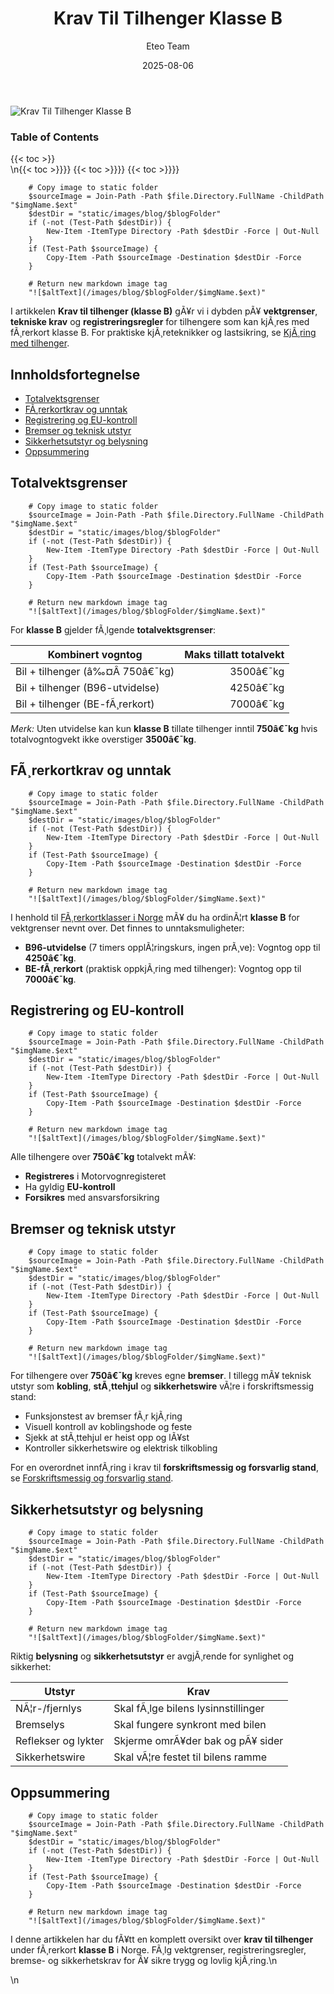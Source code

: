 ﻿---
title: "Krav Til Tilhenger Klasse B"
date: 2025-08-06
draft: false
author: "Eteo Team"
description: "Krav Til Tilhenger Klasse B"
categories: ["Driving Theory"]
tags: ["driving", "theory", "safety"]
featured_image: "/images/blog/placeholder.jpg"
---

<div class="blog-content">
  <div class="featured-image">
    <img src="/images/blog/placeholder.jpg" alt="Krav Til Tilhenger Klasse B" class="img-fluid rounded">
  </div>

  <div class="toc-container mt-4 mb-4">
    <h3>Table of Contents</h3>
    {{< toc >}}
  </div>

  <div class="blog-body">\n{{< toc >}}}}
{{< toc >}}}}
{{< toc >}}}}

        
        
        # Copy image to static folder
        $sourceImage = Join-Path -Path $file.Directory.FullName -ChildPath "$imgName.$ext"
        $destDir = "static/images/blog/$blogFolder"
        if (-not (Test-Path $destDir)) {
            New-Item -ItemType Directory -Path $destDir -Force | Out-Null
        }
        if (Test-Path $sourceImage) {
            Copy-Item -Path $sourceImage -Destination $destDir -Force
        }
        
        # Return new markdown image tag
        "![$altText](/images/blog/$blogFolder/$imgName.$ext)"
    

I artikkelen **Krav til tilhenger (klasse B)** gÃ¥r vi i dybden pÃ¥ **vektgrenser**, **tekniske krav** og **registreringsregler** for tilhengere som kan kjÃ¸res med fÃ¸rerkort klasse B. For praktiske kjÃ¸reteknikker og lastsikring, se [KjÃ¸ring med tilhenger](/blogs/teori/kjoring-med-tilhenger "KjÃ¸ring med tilhenger - Guide til trygg hengerkjÃ¸ring i Norge").


## Innholdsfortegnelse

* [Totalvektsgrenser](#totalvektsgrenser)
* [FÃ¸rerkortkrav og unntak](#forerkortkrav-og-unntak)
* [Registrering og EU-kontroll](#registrering-og-eu-kontroll)
* [Bremser og teknisk utstyr](#bremser-og-teknisk-utstyr)
* [Sikkerhetsutstyr og belysning](#sikkerhetsutstyr-og-belysning)
* [Oppsummering](#oppsummering)

## Totalvektsgrenser


        
        
        # Copy image to static folder
        $sourceImage = Join-Path -Path $file.Directory.FullName -ChildPath "$imgName.$ext"
        $destDir = "static/images/blog/$blogFolder"
        if (-not (Test-Path $destDir)) {
            New-Item -ItemType Directory -Path $destDir -Force | Out-Null
        }
        if (Test-Path $sourceImage) {
            Copy-Item -Path $sourceImage -Destination $destDir -Force
        }
        
        # Return new markdown image tag
        "![$altText](/images/blog/$blogFolder/$imgName.$ext)"
    

For **klasse B** gjelder fÃ¸lgende **totalvektsgrenser**:

| Kombinert vogntog               | Maks tillatt totalvekt |
|--------------------------------|-----------------------:|
| Bil + tilhenger (â‰¤Â 750â€¯kg)      | 3500â€¯kg                |
| Bil + tilhenger (B96-utvidelse) | 4250â€¯kg                |
| Bil + tilhenger (BE-fÃ¸rerkort)  | 7000â€¯kg                |

*Merk:* Uten utvidelse kan kun **klasse B** tillate tilhenger inntil **750â€¯kg** hvis totalvogntogvekt ikke overstiger **3500â€¯kg**.

## FÃ¸rerkortkrav og unntak


        
        
        # Copy image to static folder
        $sourceImage = Join-Path -Path $file.Directory.FullName -ChildPath "$imgName.$ext"
        $destDir = "static/images/blog/$blogFolder"
        if (-not (Test-Path $destDir)) {
            New-Item -ItemType Directory -Path $destDir -Force | Out-Null
        }
        if (Test-Path $sourceImage) {
            Copy-Item -Path $sourceImage -Destination $destDir -Force
        }
        
        # Return new markdown image tag
        "![$altText](/images/blog/$blogFolder/$imgName.$ext)"
    

I henhold til [FÃ¸rerkortklasser i Norge](/blogs/teori/forerkortklasser-oversikt "FÃ¸rerkortklasser i Norge â€“ oversikt og inndeling") mÃ¥ du ha ordinÃ¦rt **klasse B** for vektgrenser nevnt over. Det finnes to unntaksmuligheter:

* **B96-utvidelse** (7 timers opplÃ¦ringskurs, ingen prÃ¸ve): Vogntog opp til **4250â€¯kg**.
* **BE-fÃ¸rerkort** (praktisk oppkjÃ¸ring med tilhenger): Vogntog opp til **7000â€¯kg**.

## Registrering og EU-kontroll


        
        
        # Copy image to static folder
        $sourceImage = Join-Path -Path $file.Directory.FullName -ChildPath "$imgName.$ext"
        $destDir = "static/images/blog/$blogFolder"
        if (-not (Test-Path $destDir)) {
            New-Item -ItemType Directory -Path $destDir -Force | Out-Null
        }
        if (Test-Path $sourceImage) {
            Copy-Item -Path $sourceImage -Destination $destDir -Force
        }
        
        # Return new markdown image tag
        "![$altText](/images/blog/$blogFolder/$imgName.$ext)"
    

Alle tilhengere over **750â€¯kg** totalvekt mÃ¥:

* **Registreres** i Motorvognregisteret  
* Ha gyldig **EU-kontroll**  
* **Forsikres** med ansvarsforsikring  

## Bremser og teknisk utstyr


        
        
        # Copy image to static folder
        $sourceImage = Join-Path -Path $file.Directory.FullName -ChildPath "$imgName.$ext"
        $destDir = "static/images/blog/$blogFolder"
        if (-not (Test-Path $destDir)) {
            New-Item -ItemType Directory -Path $destDir -Force | Out-Null
        }
        if (Test-Path $sourceImage) {
            Copy-Item -Path $sourceImage -Destination $destDir -Force
        }
        
        # Return new markdown image tag
        "![$altText](/images/blog/$blogFolder/$imgName.$ext)"
    

For tilhengere over **750â€¯kg** kreves egne **bremser**. I tillegg mÃ¥ teknisk utstyr som **kobling**, **stÃ¸ttehjul** og **sikkerhetswire** vÃ¦re i forskriftsmessig stand:

* Funksjonstest av bremser fÃ¸r kjÃ¸ring  
* Visuell kontroll av koblingshode og feste  
* Sjekk at stÃ¸ttehjul er heist opp og lÃ¥st  
* Kontroller sikkerhetswire og elektrisk tilkobling

For en overordnet innfÃ¸ring i krav til **forskriftsmessig og forsvarlig stand**, se [Forskriftsmessig og forsvarlig stand](/blogs/teori/forskriftsmessig-og-forsvarlig-stand "Forskriftsmessig og forsvarlig stand - Overordnet guide til lovpÃ¥lagt stand").

## Sikkerhetsutstyr og belysning


        
        
        # Copy image to static folder
        $sourceImage = Join-Path -Path $file.Directory.FullName -ChildPath "$imgName.$ext"
        $destDir = "static/images/blog/$blogFolder"
        if (-not (Test-Path $destDir)) {
            New-Item -ItemType Directory -Path $destDir -Force | Out-Null
        }
        if (Test-Path $sourceImage) {
            Copy-Item -Path $sourceImage -Destination $destDir -Force
        }
        
        # Return new markdown image tag
        "![$altText](/images/blog/$blogFolder/$imgName.$ext)"
    

Riktig **belysning** og **sikkerhetsutstyr** er avgjÃ¸rende for synlighet og sikkerhet:

| Utstyr              | Krav                            |
|---------------------|---------------------------------|
| NÃ¦r-/fjernlys       | Skal fÃ¸lge bilens lysinnstillinger |
| Bremselys           | Skal fungere synkront med bilen |
| Reflekser og lykter | Skjerme omrÃ¥der bak og pÃ¥ sider   |
| Sikkerhetswire      | Skal vÃ¦re festet til bilens ramme |

## Oppsummering


        
        
        # Copy image to static folder
        $sourceImage = Join-Path -Path $file.Directory.FullName -ChildPath "$imgName.$ext"
        $destDir = "static/images/blog/$blogFolder"
        if (-not (Test-Path $destDir)) {
            New-Item -ItemType Directory -Path $destDir -Force | Out-Null
        }
        if (Test-Path $sourceImage) {
            Copy-Item -Path $sourceImage -Destination $destDir -Force
        }
        
        # Return new markdown image tag
        "![$altText](/images/blog/$blogFolder/$imgName.$ext)"
    

I denne artikkelen har du fÃ¥tt en komplett oversikt over **krav til tilhenger** under fÃ¸rerkort **klasse B** i Norge. FÃ¸lg vektgrenser, registreringsregler, bremse- og sikkerhetskrav for Ã¥ sikre trygg og lovlig kjÃ¸ring.\n  </div>\n</div>